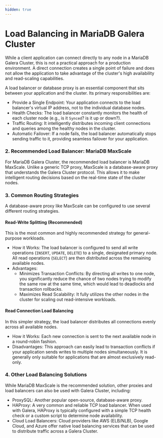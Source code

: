 ```yaml
---
hidden: true
---
```


# Load Balancing in MariaDB Galera Cluster

While a client application can connect directly to any node in a MariaDB Galera Cluster, this is not a practical approach for a production environment. A direct connection creates a single point of failure and does not allow the application to take advantage of the cluster's high availability and read-scaling capabilities.

A load balancer or database proxy is an essential component that sits between your application and the cluster. Its primary responsibilities are:

* Provide a Single Endpoint: Your application connects to the load balancer's virtual IP address, not to the individual database nodes.
* Health Checks: The load balancer constantly monitors the health of each cluster node (e.g., is it `Synced`? is it up or down?).
* Traffic Routing: It intelligently distributes incoming client connections and queries among the healthy nodes in the cluster.
* Automatic Failover: If a node fails, the load balancer automatically stops sending traffic to it, providing seamless failover for your application.

### 2. Recommended Load Balancer: MariaDB MaxScale

For MariaDB Galera Cluster, the recommended load balancer is MariaDB MaxScale. Unlike a generic TCP proxy, MaxScale is a database-aware proxy that understands the Galera Cluster protocol. This allows it to make intelligent routing decisions based on the real-time state of the cluster nodes.

### 3. Common Routing Strategies

A database-aware proxy like MaxScale can be configured to use several different routing strategies.

#### Read-Write Splitting (Recommended)

This is the most common and highly recommended strategy for general-purpose workloads.

* How it Works: The load balancer is configured to send all write operations (`INSERT`, `UPDATE`, `DELETE`) to a single, designated primary node. All read operations (`SELECT`) are then distributed across the remaining available nodes.
* Advantages:
  * Minimizes Transaction Conflicts: By directing all writes to one node, you significantly reduce the chance of two nodes trying to modify the same row at the same time, which would lead to deadlocks and transaction rollbacks.
  * Maximizes Read Scalability: It fully utilizes the other nodes in the cluster for scaling out read-intensive workloads.

#### Read Connection Load Balancing

In this simpler strategy, the load balancer distributes all connections evenly across all available nodes.

* How it Works: Each new connection is sent to the next available node in a round-robin fashion.
* Disadvantages: This approach can easily lead to transaction conflicts if your application sends writes to multiple nodes simultaneously. It is generally only suitable for applications that are almost exclusively read-only.

### 4. Other Load Balancing Solutions

While MariaDB MaxScale is the recommended solution, other proxies and load balancers can also be used with Galera Cluster, including:

* ProxySQL: Another popular open-source, database-aware proxy.
* HAProxy: A very common and reliable TCP load balancer. When used with Galera, HAProxy is typically configured with a simple TCP health check or a custom script to determine node availability.
* Cloud Load Balancers: Cloud providers like AWS (ELB/NLB), Google Cloud, and Azure offer native load balancing services that can be used to distribute traffic across a Galera Cluster.
